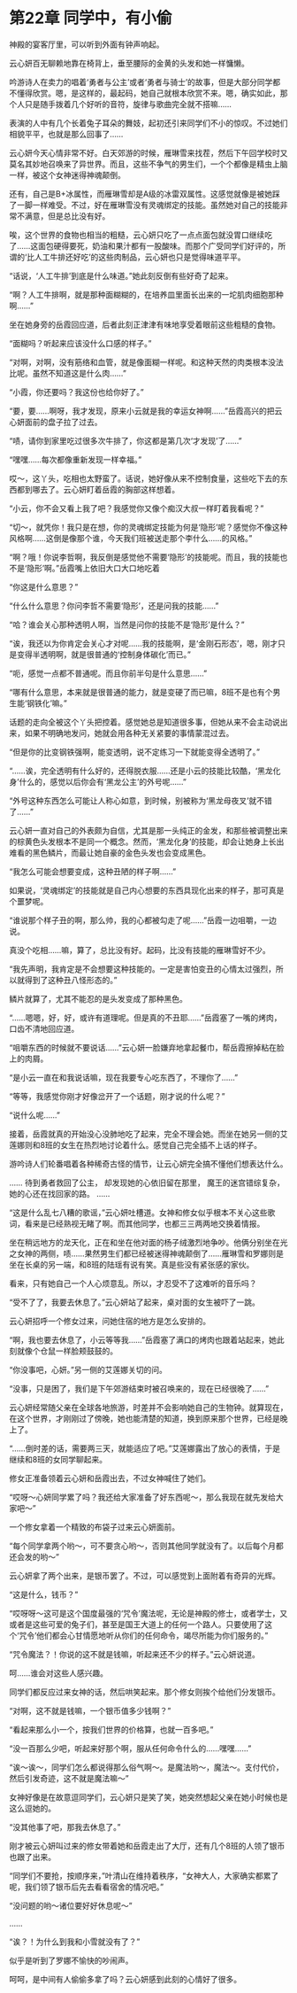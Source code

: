 # 第22章 同学中，有小偷

神殿的宴客厅里，可以听到外面有钟声响起。

云心妍百无聊赖地靠在椅背上，垂至腰际的金黄的头发和她一样慵懒。

吟游诗人在卖力的唱着‘勇者与公主’或者‘勇者与骑士’的故事，但是大部分同学都不懂得欣赏。嗯，是这样的，最起码，她自己就根本欣赏不来。嗯，确实如此，那个人只是随手拨着几个好听的音符，旋律与歌曲完全就不搭嘛……

表演的人中有几个长着兔子耳朵的舞妓，起初还引来同学们不小的惊叹。不过她们相貌平平，也就是那么回事了……

云心妍今天心情非常不好。白天郊游的时候，雁琳雪来找茬，然后下午回学校时又莫名其妙地召唤来了异世界。而且，这些不争气的男生们，一个个都像是精虫上脑一样，被这个女神迷得神魂颠倒。

还有，自己是B+冰属性，而雁琳雪却是A级的冰雷双属性。这感觉就像是被她踩了一脚一样难受。不过，好在雁琳雪没有灵魂绑定的技能。虽然她对自己的技能非常不满意，但是总比没有好。

唉，这个世界的食物也相当的粗糙，云心妍只吃了一点点面包就没胃口继续吃了……这面包硬得要死，奶油和果汁都有一股酸味。而那个广受同学们好评的，所谓的‘比人工牛排还好吃’的这些肉制品，云心妍也只是觉得味道平平。

“话说，‘人工牛排’到底是什么味道。”她此刻反倒有些好奇了起来。

“啊？人工牛排啊，就是那种面糊糊的，在培养皿里面长出来的一坨肌肉细胞那种啊……”

坐在她身旁的岳霞回应道，后者此刻正津津有味地享受着眼前这些粗糙的食物。

“面糊吗？听起来应该没什么口感的样子。”

“对啊，对啊，没有筋络和血管，就是像面糊一样呢。和这种天然的肉类根本没法比呢。虽然不知道这是什么肉……”

“小霞，你还要吗？我这份也给你好了。”

“要，要……啊呀，我才发现，原来小云就是我的幸运女神啊……”岳霞高兴的把云心妍面前的盘子拉了过去。

“啧，请你到家里吃过很多次牛排了，你这都是第几次‘才发现’了……”

“嘿嘿……每次都像重新发现一样幸福。”

哎～，这丫头，吃相也太野蛮了。话说，她好像从来不控制食量，这些吃下去的东西都到哪去了。云心妍盯着岳霞的胸部这样想着。

“小云，你不会又看上我了吧？我感觉你又像个痴汉大叔一样盯着我看呢？”

“切～，就凭你！我只是在想，你的灵魂绑定技能为何是‘隐形’呢？感觉你不像这种风格啊……这倒是像那个谁，今天我们班被送走那个李什么……的风格。”

“啊？哦！你说李哲啊，我反倒是感觉他不需要‘隐形’的技能呢。而且，我的技能也不是‘隐形’啊。”岳霞嘴上依旧大口大口地吃着

“你这是什么意思？”

“什么什么意思？你问李哲不需要‘隐形’，还是问我的技能……”

“哈？谁会关心那种透明人啊，当然是问你的技能不是‘隐形’是什么？”

“诶，我还以为你肯定会关心才对呢……我的技能啊，是‘金刚石形态’，嗯，刚才只是变得半透明啊，就是很普通的‘控制身体碳化’而已。”

“呃，感觉一点都不普通呢。而且你前半句是什么意思……”

“哪有什么意思，本来就是很普通的能力，就是变硬了而已嘛，8班不是也有个男生能‘钢铁化’嘛。”

话题的走向全被这个丫头把控着。感觉她总是知道很多事，但她从来不会主动说出来，如果不明确地发问，她就会用各种无关紧要的事情蒙混过去。

“但是你的比变钢铁强啊，能变透明，说不定练习一下就能变得全透明了。”

“……诶，完全透明有什么好的，还得脱衣服……还是小云的技能比较酷，‘黑龙化身’什么的，感觉以后你会有‘黑龙公主’的外号呢……”

“外号这种东西怎么可能让人称心如意，到时候，别被称为‘黑龙母夜叉’就不错了……”

云心妍一直对自己的外表颇为自信，尤其是那一头纯正的金发，和那些被调整出来的棕黄色头发根本不是同一个概念。然而，‘黑龙化身’的技能，却会让她身上长出难看的黑色鳞片，而最让她自豪的金色头发也会变成黑色。

“我怎么可能会想要变成，这种丑陋的样子啊……”

如果说，‘灵魂绑定’的技能就是自己内心想要的东西具现化出来的样子，那可真是个噩梦呢。

“谁说那个样子丑的啊，那么帅，我的心都被勾走了呢……”岳霞一边咀嚼，一边说。

真没个吃相……嘛，算了，总比没有好。起码，比没有技能的雁琳雪好不少。

“我先声明，我肯定是不会想要这种技能的。一定是害怕变丑的心情太过强烈，所以就得到了这种丑八怪形态的。”

鳞片就算了，尤其不能忍的是头发变成了那种黑色。

“……嗯嗯，好，好，或许有道理呢。但是真的不丑耶……”岳霞塞了一嘴的烤肉，口齿不清地回应道。

“咀嚼东西的时候就不要说话……”云心妍一脸嫌弃地拿起餐巾，帮岳霞擦掉粘在脸上的肉屑。

“是小云一直在和我说话嘛，现在我要专心吃东西了，不理你了……”

“等等，我感觉你刚才好像岔开了一个话题，刚才说的什么呢？”

“说什么呢……”

接着，岳霞就真的开始没心没肺地吃了起来，完全不理会她。而坐在她另一侧的艾莲娜则和8班的女生在热烈地讨论着什么。感觉自己完全插不上话的样子。

游吟诗人们轮番唱着各种稀奇古怪的情节，让云心妍完全搞不懂他们想表达什么。

……
待到勇者救回了公主，
却发现她的心依旧留在那里，
魔王的迷宫错综复杂，
她的心还在找回家的路。
……

“这是什么乱七八糟的歌谣，”云心妍吐槽道。女神和修女似乎根本不关心这些歌词，看来是已经熟视无睹了啊。而其他同学，也都三三两两地交换着情报。

坐在稍远地方的龙天化，正在和坐在他对面的杨子绒激烈地争吵。他俩分别坐在光之女神的两侧，啧……果然男生们都已经被迷得神魂颠倒了……雁琳雪和罗娜则是坐在长桌的另一端，和8班的陆瑶有说有笑。真是些没有紧张感的家伙。

看来，只有她自己一个人心烦意乱。所以，才忍受不了这难听的音乐吗？

“受不了了，我要去休息了。”云心妍站了起来，桌对面的女生被吓了一跳。

云心妍招呼一个修女过来，问她住宿的地方是怎么安排的。

“啊，我也要去休息了，小云等等我……”岳霞塞了满口的烤肉也跟着站起来，她此刻就像个仓鼠一样脸颊鼓鼓的。

“你没事吧，心妍。”另一侧的艾莲娜关切的问。

“没事，只是困了，我们是下午郊游结束时被召唤来的，现在已经很晚了……”

云心妍经常随父亲在全球各地旅游，时差并不会影响她自己的生物钟。就算现在，在这个世界，才刚刚过了傍晚，她也能清楚的知道，换到原来那个世界，已经是晚上了。

“……倒时差的话，需要两三天，就能适应了吧。”艾莲娜露出了放心的表情，于是继续和8班的女同学聊起来。

修女正准备领着云心妍和岳霞出去，不过女神喊住了她们。

“哎呀～心妍同学累了吗？我还给大家准备了好东西呢～，那么我现在就先发给大家吧～”

一个修女拿着一个精致的布袋子过来云心妍面前。

“每个同学拿两个哟～，可不要贪心哟～，否则其他同学就没有了。以后每个月都还会发的哟～”

云心妍拿了两个出来，是银币罢了。不过，可以感觉到上面附着有奇异的光辉。

“这是什么，钱币？”

“哎呀呀～这可是这个国度最强的‘咒令’魔法呢，无论是神殿的修士，或者学士，又或者是这些可爱的兔子们，甚至是国王大道上的任何一个路人。只要使用了这个‘咒令’他们都会心甘情愿地听从你们的任何命令，竭尽所能为你们服务的。”

“咒令魔法？！你说的这不就是钱嘛，听起来还不少的样子。”云心妍说道。

呵……谁会对这些人感兴趣。

同学们都反应过来女神的话，然后哄笑起来。那个修女则挨个给他们分发银币。

“对啊，这不就是钱嘛，一个银币值多少钱啊？”

“看起来那么小一个，按我们世界的价格算，也就一百多吧。”

“没一百那么少吧，听起来好那个啊，服从任何命令什么的……嘿嘿……”

“诶～诶～，同学们怎么都说得那么俗气啊～。是魔法哟～，魔法～。支付代价，然后引发奇迹，这不就是魔法嘛～”

女神好像是在故意逗同学们，云心妍只是笑了笑，她突然想起父亲在她小时候也是这么逗她的。

“没其他事了吧，那我去休息了。”

刚才被云心妍叫过来的修女带着她和岳霞走出了大厅，还有几个8班的人领了银币也跟了出来。

“同学们不要抢，按顺序来，”叶清山在维持着秩序，“女神大人，大家确实都累了呢，我们领了银币后先去看看宿舍的情况吧。”

“没问题的哟～诸位要好好休息呢～”

……

“诶？！为什么到我和小雪就没有了？”

似乎是听到了罗娜不愉快的吵闹声。

呵呵，是中间有人偷偷多拿了吗？云心妍感到此刻的心情好了很多。


